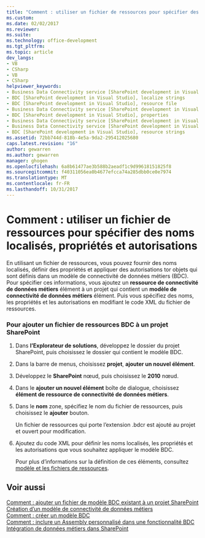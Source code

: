 ```yaml
---
title: "Comment : utiliser un fichier de ressources pour spécifier des noms localisés, propriétés et autorisations | Documents Microsoft"
ms.custom: 
ms.date: 02/02/2017
ms.reviewer: 
ms.suite: 
ms.technology: office-development
ms.tgt_pltfrm: 
ms.topic: article
dev_langs:
- VB
- CSharp
- VB
- CSharp
helpviewer_keywords:
- Business Data Connectivity service [SharePoint development in Visual Studio], localize strings
- BDC [SharePoint development in Visual Studio], localize strings
- BDC [SharePoint development in Visual Studio], resource file
- Business Data Connectivity service [SharePoint development in Visual Studio], resource strings
- BDC [SharePoint development in Visual Studio], properties
- Business Data Connectivity service [SharePoint development in Visual Studio], properties
- Business Data Connectivity service [SharePoint development in Visual Studio], resource file
- BDC [SharePoint development in Visual Studio], resource strings
ms.assetid: 72bb744d-818b-4e5a-9da2-295412025680
caps.latest.revision: "16"
author: gewarren
ms.author: gewarren
manager: ghogen
ms.openlocfilehash: 6a8b61477ae3b588b2aeadf1c9d99618151825f8
ms.sourcegitcommit: f40311056ea0b4677efcca74a285dbb0ce0e7974
ms.translationtype: MT
ms.contentlocale: fr-FR
ms.lasthandoff: 10/31/2017
---
```

# <a name="how-to-use-a-resource-file-to-specify-localized-names-properties-and-permissions"></a>Comment : utiliser un fichier de ressources pour spécifier des noms localisés, propriétés et autorisations
  En utilisant un fichier de ressources, vous pouvez fournir des noms localisés, définir des propriétés et appliquer des autorisations tor objets qui sont définis dans un modèle de connectivité de données métiers (BDC). Pour spécifier ces informations, vous ajoutez un **ressource de connectivité de données métiers** élément à un projet qui contient un **modèle de connectivité de données métiers** élément. Puis vous spécifiez des noms, les propriétés et les autorisations en modifiant le code XML du fichier de ressources.  
  
### <a name="to-add-a-bdc-resource-file-to-a-sharepoint-project"></a>Pour ajouter un fichier de ressources BDC à un projet SharePoint  
  
1.  Dans **l’Explorateur de solutions**, développez le dossier du projet SharePoint, puis choisissez le dossier qui contient le modèle BDC.  
  
2.  Dans la barre de menus, choisissez **projet**, **ajouter un nouvel élément**.  
  
3.  Développez le **SharePoint** nœud, puis choisissez le **2010** nœud.  
  
4.  Dans le **ajouter un nouvel élément** boîte de dialogue, choisissez **élément de ressource de connectivité de données métiers**.  
  
5.  Dans le **nom** zone, spécifiez le nom du fichier de ressources, puis choisissez le **ajouter** bouton.  
  
     Un fichier de ressources qui porte l’extension .bdcr est ajouté au projet et ouvert pour modification.  
  
6.  Ajoutez du code XML pour définir les noms localisés, les propriétés et les autorisations que vous souhaitez appliquer le modèle BDC.  
  
     Pour plus d’informations sur la définition de ces éléments, consultez [modèle et les fichiers de ressources](http://go.microsoft.com/fwlink/?LinkID=169283).  
  
## <a name="see-also"></a>Voir aussi  
 [Comment : ajouter un fichier de modèle BDC existant à un projet SharePoint](../sharepoint/how-to-add-an-existing-bdc-model-file-to-a-sharepoint-project.md)   
 [Création d’un modèle de connectivité de données métiers](../sharepoint/creating-a-business-data-connectivity-model.md)   
 [Comment : créer un modèle BDC](../sharepoint/how-to-create-a-bdc-model.md)   
 [Comment : inclure un Assembly personnalisé dans une fonctionnalité BDC](../sharepoint/how-to-include-a-custom-assembly-in-a-bdc-feature.md)   
 [Intégration de données métiers dans SharePoint](../sharepoint/integrating-business-data-into-sharepoint.md)  
  
  